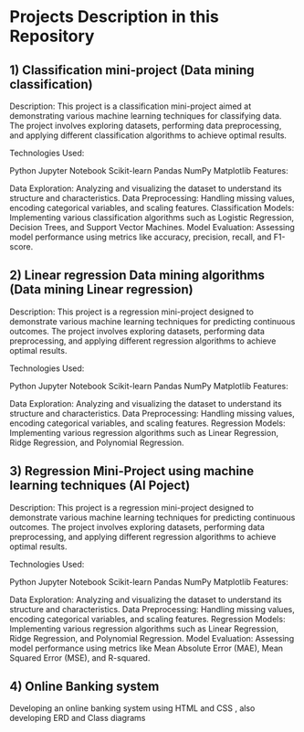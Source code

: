 
# Projects Description in this Repository

## 1) Classification mini-project (Data mining classification)

Description: This project is a classification mini-project aimed at demonstrating various machine learning techniques for classifying data. The project involves exploring datasets, performing data preprocessing, and applying different classification algorithms to achieve optimal results.

Technologies Used:

Python
Jupyter Notebook
Scikit-learn
Pandas
NumPy
Matplotlib
Features:

Data Exploration: Analyzing and visualizing the dataset to understand its structure and characteristics.
Data Preprocessing: Handling missing values, encoding categorical variables, and scaling features.
Classification Models: Implementing various classification algorithms such as Logistic Regression, Decision Trees, and Support Vector Machines.
Model Evaluation: Assessing model performance using metrics like accuracy, precision, recall, and F1-score.


## 2) Linear regression Data mining algorithms (Data mining Linear regression)

Description: This project is a regression mini-project designed to demonstrate various machine learning techniques for predicting continuous outcomes. The project involves exploring datasets, performing data preprocessing, and applying different regression algorithms to achieve optimal results.

Technologies Used:

Python
Jupyter Notebook
Scikit-learn
Pandas
NumPy
Matplotlib
Features:

Data Exploration: Analyzing and visualizing the dataset to understand its structure and characteristics.
Data Preprocessing: Handling missing values, encoding categorical variables, and scaling features.
Regression Models: Implementing various regression algorithms such as Linear Regression, Ridge Regression, and Polynomial Regression.



## 3) Regression Mini-Project using machine learning techniques (AI Poject)

Description: This project is a regression mini-project designed to demonstrate various machine learning techniques for predicting continuous outcomes. The project involves exploring datasets, performing data preprocessing, and applying different regression algorithms to achieve optimal results.

Technologies Used:

Python
Jupyter Notebook
Scikit-learn
Pandas
NumPy
Matplotlib
Features:

Data Exploration: Analyzing and visualizing the dataset to understand its structure and characteristics.
Data Preprocessing: Handling missing values, encoding categorical variables, and scaling features.
Regression Models: Implementing various regression algorithms such as Linear Regression, Ridge Regression, and Polynomial Regression.
Model Evaluation: Assessing model performance using metrics like Mean Absolute Error (MAE), Mean Squared Error (MSE), and R-squared.



## 4) Online Banking system 

Developing an online banking system using HTML and CSS , also developing ERD and Class diagrams 
